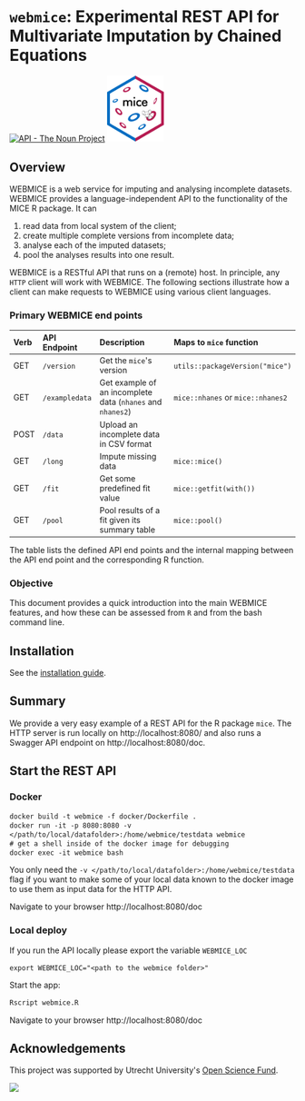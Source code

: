 # `webmice`: Experimental REST API for Multivariate Imputation by Chained Equations

<a title="Five by Five, CC0, via Wikimedia Commons" href="https://commons.wikimedia.org/wiki/File:API_-_The_Noun_Project.svg"><img width="110" alt="API - The Noun Project" src="https://upload.wikimedia.org/wikipedia/commons/thumb/f/f6/API_-_The_Noun_Project.svg/512px-API_-_The_Noun_Project.svg.png"></a> 
<a href="https://amices.org/mice/"><img src="https://github.com/amices/mice/blob/master/man/figures/logo.png?raw=true" width="100" /></a> 

## Overview

WEBMICE is a web service for imputing and analysing incomplete datasets. WEBMICE provides a language-independent API to the functionality of the MICE R package. 
It can 

1. read data from local system of the client;
2. create multiple complete versions from incomplete data;
3. analyse each of the imputed datasets;
4. pool the analyses results into one result.

WEBMICE is a RESTful API that runs on a (remote) host. In principle, any `HTTP` client will work with WEBMICE. The following sections illustrate how a client can make requests to WEBMICE using various client languages. 

### Primary WEBMICE end points

  | Verb  | API Endpoint          | Description                                | Maps to `mice` function |
  |:------|:-------------------------- |:------------------------------------------ |:-------------------------|
  | GET  | `/version`       | Get the `mice`'s version                          | `utils::packageVersion("mice")`          |
  | GET  | `/exampledata`       | Get example of an incomplete data (`nhanes` and `nhanes2`)            | `mice::nhanes`  or `mice::nhanes2`   |
  | POST  | `/data`       | Upload an incomplete data in CSV format                          |          |
  | GET  | `/long`       | Impute missing data            | `mice::mice()`    |
  | GET  | `/fit`       | Get some predefined fit value                          | `mice::getfit(with())`        |
  | GET  | `/pool`       | Pool results of a fit given its summary table            | `mice::pool()`     |
The table lists the defined API end points and the internal mapping between the API end point and the corresponding R function. 

### Objective

This document provides a quick introduction into the main WEBMICE features, and how these can be assessed from `R` and from the bash command line.

## Installation

See the [installation guide](./vignettes/installation.Rmd).


## Summary

We provide a very easy example of a REST API for the R package `mice`. The HTTP server is run locally on http://localhost:8080/ and also runs a Swagger API endpoint on http://localhost:8080/doc.

## Start the REST API
### Docker
```
docker build -t webmice -f docker/Dockerfile .
docker run -it -p 8080:8080 -v </path/to/local/datafolder>:/home/webmice/testdata webmice
# get a shell inside of the docker image for debugging
docker exec -it webmice bash
```
You only need the `-v </path/to/local/datafolder>:/home/webmice/testdata` flag if you want to make some of your local data known to the docker image to use them as input data for the HTTP API.

Navigate to your browser http://localhost:8080/doc

### Local deploy
If you run the API locally please export the variable `WEBMICE_LOC`

```
export WEBMICE_LOC="<path to the webmice folder>"
```

Start the app:

```sh
Rscript webmice.R
```

Navigate to your browser http://localhost:8080/doc

## Acknowledgements

This project was supported by Utrecht University's [Open Science Fund](https://www.uu.nl/en/research/open-science/about-us/open-science-fund).

<a href="https://www.uu.nl/en"><img src="https://www.uu.nl/themes/custom/corp/src/images/uu-logo-en.svg" width="100" /></a> 
